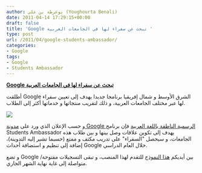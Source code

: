 ```yaml
---
author: يوغرطة بن علي (Youghourta Benali)
date: 2011-04-14 17:29:15+00:00
draft: false
title: 'Google تبحث عن سفراء لها في الجامعات العربية '
type: post
url: /2011/04/google-students-ambassador/
categories:
- Google
tags:
- Google
- Students Ambassador
---
```


**[Google تبحث عن سفراء لها في الجامعات العربية](https://www.it-scoop.com/2011/04/google-students-ambassador/)**


أطلقت Google الشرق الأوسط و شمال إفريقيا برنامجا جديدا يهدف إلى تعيين سفراء لها عبر مختلف الجامعات العربية، و ذلك لتقريب منتجاتها و خدماتها أكثر إلى الطلاب.

[![](https://www.it-scoop.com/wp-content/uploads/2011/04/google-students-ambassador.png)
](https://www.it-scoop.com/2011/04/google-students-ambassador/)

و حسب الإعلان الذي ورد على [مدونة Google الرسمية الناطقة باللغة العربية](http://google-arabia.blogspot.com/2011/04/google-ambassador-program.html) فإن برنامج Students Ambassador يهدف إلى تكوين علاقات وصل بينها و بين طلاب هذه الجامعات، و سيحصل "السفراء" على تدريب مكثف و ممتع (حسبما تشير إليه التدوينة)، إضافة إلى تنظيم و استضافة أحداث Google خلال العام الدراسي.

و تضع Google بين أيديكم [هذا النموذج](https://spreadsheets.google.com/a/google.com/viewform?formkey=dFk1dHNpamN5Q0dtTlVfaXVsX2wxM3c6MQ&ndplr=1) للتقدم لهذا المنصب، و تبقى التسجيلات مفتوحة/متواصلة إلى غاية نهاية الشهر الجاري.


